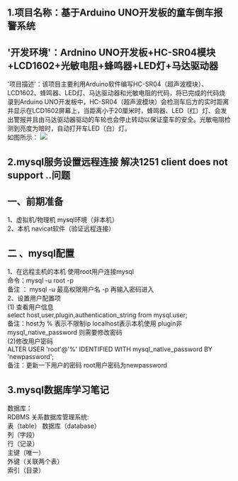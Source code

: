 ## 1.项目名称：基于Arduino UNO开发板的童车倒车报警系统
## '开发环境'：Ardnino UNO开发板+HC-SR04模块+LCD1602+光敏电阻+蜂鸣器+LED灯+马达驱动器
'项目描述'：该项目主要利用Arduino软件编写HC-SR04（超声波模块）、LCD1602、蜂鸣器、LED灯、马达驱动器和光敏电阻的代码，将已完成的代码烧录到Arduino UNO开发板中，HC-SR04（超声波模块）会检测车后方的实时距离并显示在LCD1602屏幕上，当距离小于20厘米时，蜂鸣器、LED（红）灯、会发出警报并且由马达驱动器驱动的车轮也会停止转动以保证童车的安全。光敏电阻检测到亮度为暗时，自动打开车LED（白）灯。
<br>如图所示：
![](https://github.com/0000fine/1032303971-qq.com/blob/Photos/%E4%BB%BF%E7%9C%9F%E5%9B%BE.png) 



## 2.mysql服务设置远程连接 解决1251 client does not support ..问题
## 一、前期准备
1、虚拟机/物理机    mysql环境（非本机）
<br>2、本机 navicat软件（验证远程连接）
## 二 、mysql配置
1、在远程主机的本机   使用root用户连接mysql
<br>命令：mysql -u root -p
<br>备注 ： mysql -u 最高权限用户名 -p   再输入密码进入
<br>2、设置用户配置项
<br>(1) 查看用户信息
<br>select host,user,plugin,authentication_string from mysql.user;
<br>备注：host为 % 表示不限制ip   localhost表示本机使用    plugin非mysql_native_password 则需要修改密码
<br>(2)修改用户密码
<br>ALTER USER 'root'@'%' IDENTIFIED WITH mysql_native_password BY 'newpassword'; 
<br>备注：更新一下用户的密码 root用户密码为newpassword



## 3.mysql数据库学习笔记
数据库：
<br>RDBMS 关系数据库管理系统:     
    表（table）
    数据库（database）<br>列（字段）<br>行（记录）<br> 主键（唯一）<br>外键（关联两个表）<br>索引（目录）
